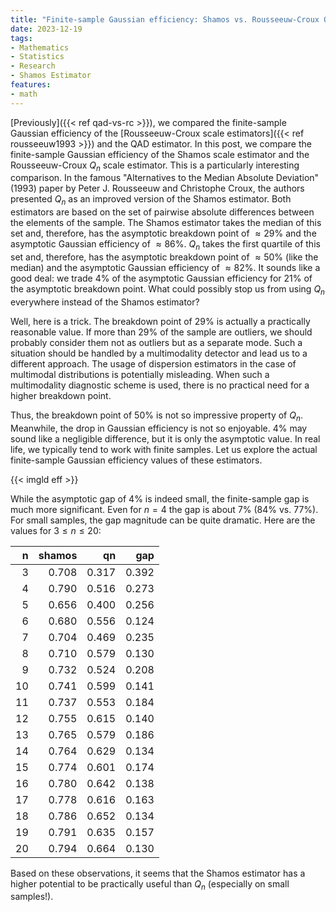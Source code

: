 ```yaml
---
title: "Finite-sample Gaussian efficiency: Shamos vs. Rousseeuw-Croux Qn scale estimators"
date: 2023-12-19
tags:
- Mathematics
- Statistics
- Research
- Shamos Estimator
features:
- math
---
```


[Previously]({{< ref qad-vs-rc >}}), we compared the finite-sample Gaussian efficiency of
  the [Rousseeuw-Croux scale estimators]({{< ref rousseeuw1993 >}}) and the QAD estimator.
In this post, we compare the finite-sample Gaussian efficiency of the Shamos scale estimator
  and the Rousseeuw-Croux $Q_n$ scale estimator.
This is a particularly interesting comparison.
In the famous "Alternatives to the Median Absolute Deviation" (1993) paper by Peter J. Rousseeuw and Christophe Croux,
  the authors presented $Q_n$ as an improved version of the Shamos estimator.
Both estimators are based on the set of pairwise absolute differences between the elements of the sample.
The Shamos estimator takes the median of this set and, therefore,
  has the asymptotic breakdown point of $\approx 29\%$
  and the asymptotic Gaussian efficiency of $\approx 86\%$.
$Q_n$ takes the first quartile of this set and, therefore,
  has the asymptotic breakdown point of $\approx 50\%$ (like the median)
  and the asymptotic Gaussian efficiency of $\approx 82\%$.
It sounds like a good deal: we trade $4\%$ of the asymptotic Gaussian efficiency
  for $21\%$ of the asymptotic breakdown point.
What could possibly stop us from using $Q_n$ everywhere instead of the Shamos estimator?

Well, here is a trick.
The breakdown point of $29\%$ is actually a practically reasonable value.
If more than $29\%$ of the sample are outliers, we should probably consider them not as outliers but as a separate mode.
Such a situation should be handled by a multimodality detector and lead us to a different approach.
The usage of dispersion estimators in the case of multimodal distributions is potentially misleading.
When such a multimodality diagnostic scheme is used, there is no practical need for a higher breakdown point.

Thus, the breakdown point of $50\%$ is not so impressive property of $Q_n$.
Meanwhile, the drop in Gaussian efficiency is not so enjoyable.
$4\%$ may sound like a negligible difference, but it is only the asymptotic value.
In real life, we typically tend to work with finite samples.
Let us explore the actual finite-sample Gaussian efficiency values of these estimators.

<!--more-->

{{< imgld eff >}}

While the asymptotic gap of $4\%$ is indeed small, the finite-sample gap is much more significant.
Even for $n=4$ the gap is about $7\%$ ($84\%$ vs. $77\%$).
For small samples, the gap magnitude can be quite dramatic.
Here are the values for $3 \leq n \leq 20$:

|  n| shamos|    qn|   gap|
|--:|------:|-----:|-----:|
|  3|  0.708| 0.317| 0.392|
|  4|  0.790| 0.516| 0.273|
|  5|  0.656| 0.400| 0.256|
|  6|  0.680| 0.556| 0.124|
|  7|  0.704| 0.469| 0.235|
|  8|  0.710| 0.579| 0.130|
|  9|  0.732| 0.524| 0.208|
| 10|  0.741| 0.599| 0.141|
| 11|  0.737| 0.553| 0.184|
| 12|  0.755| 0.615| 0.140|
| 13|  0.765| 0.579| 0.186|
| 14|  0.764| 0.629| 0.134|
| 15|  0.774| 0.601| 0.174|
| 16|  0.780| 0.642| 0.138|
| 17|  0.778| 0.616| 0.163|
| 18|  0.786| 0.652| 0.134|
| 19|  0.791| 0.635| 0.157|
| 20|  0.794| 0.664| 0.130|

Based on these observations,
  it seems that the Shamos estimator has a higher potential to be practically useful than $Q_n$
  (especially on small samples!).

